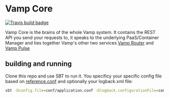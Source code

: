 # Vamp Core

[![Travis build badge](https://travis-ci.org/magneticio/vamp-core.svg?branch=master)](https://travis-ci.org/magneticio/vamp-core)


Vamp Core is the brains of the whole Vamp system. It contains the REST API you send your requests to, it speaks to the underlying PaaS/Container Manager and ties together Vamp's other two services [Vamp Router](https://github.com/magneticio/vamp-router) and [Vamp Pulse](https://github.com/magneticio/vamp-pulse)

## building and running

Clone this repo and use SBT to run it. You specificy your specific config file based on [reference.conf](https://github.com/magneticio/vamp-core/blob/master/bootstrap/src/main/resources/reference.conf) and optionally your logback.xml file:
```bash
sbt -Dconfig.file=conf/application.conf -Dlogback.configurationFile=conf/logback.xml run
```
